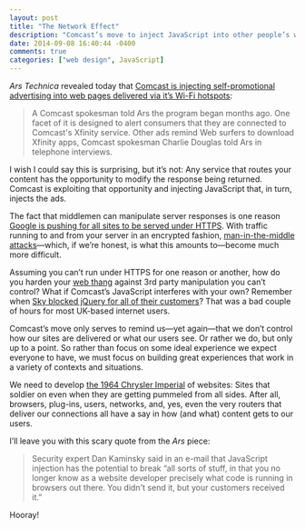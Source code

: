 ```yaml
---
layout: post
title: "The Network Effect"
description: "Comcast’s move to inject JavaScript into other people’s web pages via their XFinity routers only serves to remind us—yet again—that we don’t control how our sites are delivered or what our users see."
date: 2014-09-08 16:40:44 -0400
comments: true
categories: ["web design", JavaScript]
---
```


<cite>Ars Technica</cite> revealed today that [Comcast is injecting self-promotional advertising into web pages delivered via it’s Wi-Fi hotspots](http://arstechnica.com/tech-policy/2014/09/why-comcasts-javascript-ad-injections-threaten-security-net-neutrality/):

<blockquote cite="http://arstechnica.com/tech-policy/2014/09/why-comcasts-javascript-ad-injections-threaten-security-net-neutrality/">
	<p>A Comcast spokesman told Ars the program began months ago. One facet of it is designed to alert consumers that they are connected to Comcast's Xfinity service. Other ads remind Web surfers to download Xfinity apps, Comcast spokesman Charlie Douglas told Ars in telephone interviews.</p>
</blockquote>
	
I wish I could say this is surprising, but it’s not: Any service that routes your content has the opportunity to modify the response being returned. Comcast is exploiting that opportunity and injecting JavaScript that, in turn, injects the ads.

<!-- more -->

The fact that middlemen can manipulate server responses is one reason [Google is pushing for all sites to be served under HTTPS](https://www.youtube.com/watch?v=cBhZ6S0PFCY). With traffic running to and from your server in an encrypted fashion, [man-in-the-middle attacks](http://en.wikipedia.org/wiki/Man-in-the-middle_attack)—which, if we’re honest, is what this amounts to—become much more difficult.

Assuming you can’t run under HTTPS for one reason or another, how do you harden your [web thang](https://adactio.com/journal/6246) against 3rd party manipulation you can’t control? What if Comcast’s JavaScript interferes with your own? Remember when [Sky blocked jQuery for all of their customers](http://www.theguardian.com/technology/2014/jan/28/sky-broadband-blocks-jquery-web-critical-plugin)? That was a bad couple of hours for most UK-based internet users.

Comcast’s move only serves to remind us—yet again—that we don’t control how our sites are delivered or what our users see. Or rather we do, but only up to a point. So rather than focus on some ideal experience we expect everyone to have, we must focus on building great experiences that work in a variety of contexts and situations.

We need to develop [the 1964 Chrysler Imperial](http://en.wikipedia.org/wiki/Demolition_derby#Vehicles) of websites: Sites that soldier on even when they are getting pummeled from all sides. After all, browsers, plug-ins, users, networks, and, yes, even the very routers that deliver our connections all have a say in how (and what) content gets to our users.

I’ll leave you with this scary quote from the <cite>Ars</cite> piece:

<blockquote cite="http://arstechnica.com/tech-policy/2014/09/why-comcasts-javascript-ad-injections-threaten-security-net-neutrality/">
	<p>Security expert Dan Kaminsky said in an e-mail that JavaScript injection has the potential to break “all sorts of stuff, in that you no longer know as a website developer precisely what code is running in browsers out there. You didn't send it, but your customers received it.”</p>
</blockquote>
	
Hooray!